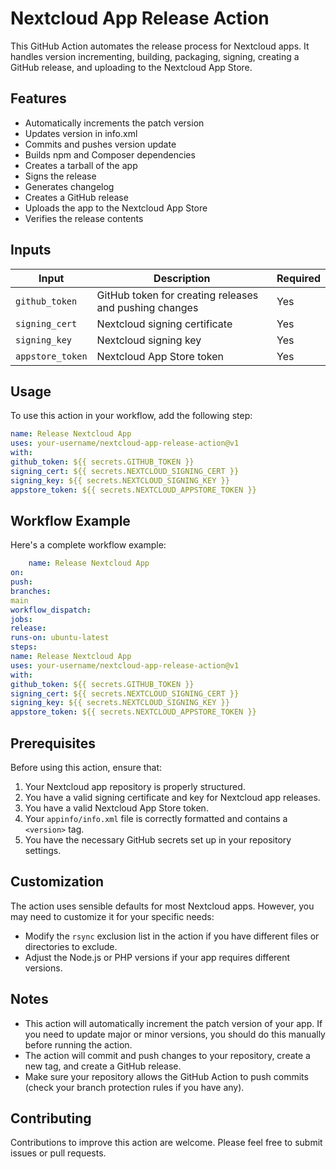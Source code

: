 # Nextcloud App Release Action

This GitHub Action automates the release process for Nextcloud apps. It handles version incrementing, building, packaging, signing, creating a GitHub release, and uploading to the Nextcloud App Store.

## Features

- Automatically increments the patch version
- Updates version in info.xml
- Commits and pushes version update
- Builds npm and Composer dependencies
- Creates a tarball of the app
- Signs the release
- Generates changelog
- Creates a GitHub release
- Uploads the app to the Nextcloud App Store
- Verifies the release contents

## Inputs

| Input | Description | Required |
|-------|-------------|----------|
| `github_token` | GitHub token for creating releases and pushing changes | Yes |
| `signing_cert` | Nextcloud signing certificate | Yes |
| `signing_key` | Nextcloud signing key | Yes |
| `appstore_token` | Nextcloud App Store token | Yes |

## Usage

To use this action in your workflow, add the following step:

```yaml
name: Release Nextcloud App
uses: your-username/nextcloud-app-release-action@v1
with:
github_token: ${{ secrets.GITHUB_TOKEN }}
signing_cert: ${{ secrets.NEXTCLOUD_SIGNING_CERT }}
signing_key: ${{ secrets.NEXTCLOUD_SIGNING_KEY }}
appstore_token: ${{ secrets.NEXTCLOUD_APPSTORE_TOKEN }}
```

## Workflow Example

Here's a complete workflow example:

```yaml
	name: Release Nextcloud App
on:
push:
branches:
main
workflow_dispatch:
jobs:
release:
runs-on: ubuntu-latest
steps:
name: Release Nextcloud App
uses: your-username/nextcloud-app-release-action@v1
with:
github_token: ${{ secrets.GITHUB_TOKEN }}
signing_cert: ${{ secrets.NEXTCLOUD_SIGNING_CERT }}
signing_key: ${{ secrets.NEXTCLOUD_SIGNING_KEY }}
appstore_token: ${{ secrets.NEXTCLOUD_APPSTORE_TOKEN }}
```

## Prerequisites

Before using this action, ensure that:

1. Your Nextcloud app repository is properly structured.
2. You have a valid signing certificate and key for Nextcloud app releases.
3. You have a valid Nextcloud App Store token.
4. Your `appinfo/info.xml` file is correctly formatted and contains a `<version>` tag.
5. You have the necessary GitHub secrets set up in your repository settings.

## Customization

The action uses sensible defaults for most Nextcloud apps. However, you may need to customize it for your specific needs:

- Modify the `rsync` exclusion list in the action if you have different files or directories to exclude.
- Adjust the Node.js or PHP versions if your app requires different versions.

## Notes

- This action will automatically increment the patch version of your app. If you need to update major or minor versions, you should do this manually before running the action.
- The action will commit and push changes to your repository, create a new tag, and create a GitHub release.
- Make sure your repository allows the GitHub Action to push commits (check your branch protection rules if you have any).

## Contributing

Contributions to improve this action are welcome. Please feel free to submit issues or pull requests.
